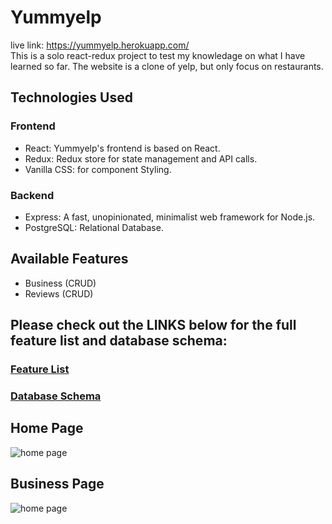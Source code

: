 # Yummyelp
live link: https://yummyelp.herokuapp.com/  
This is a solo react-redux project to test my knowledage on what I have learned so far.
The website is a clone of yelp, but only focus on restaurants.

## Technologies Used
### Frontend
- React: Yummyelp's frontend is based on React.
- Redux: Redux store for state management and API calls.
- Vanilla CSS: for component Styling.  
### Backend
- Express: A fast, unopinionated, minimalist web framework for Node.js.
- PostgreSQL: Relational Database.

## Available Features
- Business (CRUD)
- Reviews (CRUD)

## Please check out the LINKS below for the full feature list and database schema:
### [Feature List](https://github.com/tan004/yummyelp/wiki/Feature-List)

### [Database Schema ](https://github.com/tan004/yummyelp/wiki/Database-Schema)

## Home Page
![home page](https://i.imgur.com/uBD2pe8.png)

## Business Page
![home page](https://i.imgur.com/1euKIMg.png)

